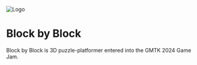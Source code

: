 ![Logo](./assets/textures/ui/logo.png)

# Block by Block

Block by Block is 3D puzzle-platformer entered into the GMTK 2024 Game Jam.
